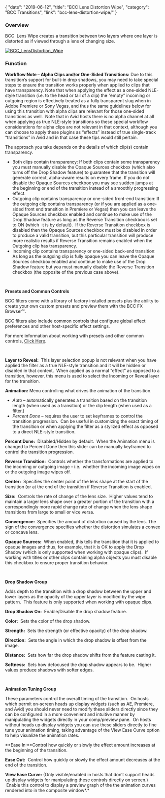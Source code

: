{
"date": "2019-06-12",
"title": "BCC Lens Distortion Wipe",
"category": "BCC Transitions",
"link": "bcc-lens-distortion-wipe/"
}

 ### Overview


BCC  Lens Wipe creates a transition between two layers where one layer is distorted as if viewed through a lens of changing size.


[![BCC_LensDistortion_Wipe](https://borisfx-com-res.cloudinary.com/image/upload//documentation/continuum/uploads/2014/04/BCC_LensDistortion_Wipe.jpg)](https://borisfx-com-res.cloudinary.com/image/upload//documentation/continuum/uploads/2014/04/BCC_LensDistortion_Wipe.jpg)


### Function


**Workflow Note – Alpha Clips and/or One-Sided Transitions:** Due to this transition’s support for built-in drop shadows, you may need to take special steps to ensure the transition works properly when applied to clips that have transparency. Note that when applying the effect as a one-sided NLE-style transition (i.e. to the head or tail of a clip) the “empty” incoming or outgoing region is effectively treated as a fully transparent slug when in Adobe Premiere or Sony Vegas, and thus the same guidelines below for using this transition with alpha clips are relevant for those one-sided transitions as well.  Note that in Avid hosts there is no alpha channel at all when applying as true NLE-style transitions so these special workflow considerations for alpha clips are not relevant in that context, although you can choose to apply these plugins as “effects” instead of true single-track “transitions” in Avid and in that case these tips would still pertain.


The approach you take depends on the details of which clip(s) contain transparency.


* Both clips contain transparency: If both clips contain some transparency you must manually disable the Opaque Sources checkbox (which also turns off the Drop Shadow feature) to guarantee that the transition will generate correct, alpha-aware results on every frame. If you do not disable the Opaque Sources checkbox you may see sudden jumps at the beginning or end of the transition instead of a smoothly progressing effect.
* Outgoing clip contains transparency or one-sided front-end transition: If the outgoing clip contains transparency (or if you are applied as a one-sided front end transition in Premiere or Vegas) then you can leave the Opaque Sources checkbox enabled and continue to make use of the Drop Shadow feature as long as the Reverse Transition checkbox is set to ON (which  it is by default).  If the Reverse Transition checkbox is disabled then the Opaque Sources checkbox must be disabled in order to produce a valid transition, but this particular transition will produce more realistic results if Reverse Transition remains enabled when the Outgoing clip has transparency.
* Incoming clip contains transparency or one-sided back-end transition: As long as the outgoing clip is fully opaque you can leave the Opaque Sources checkbox enabled and continue to make use of the Drop Shadow feature but you must manually disable the Reverse Transition checkbox (the opposite of the previous case above).


 


**Presets and Common Controls**


BCC filters come with a library of factory installed presets plus the ability to create your own custom presets and preview them with the BCC FX Browser™.


BCC filters also include common controls that configure global effect preferences and other host-specific effect settings.


For more information about working with presets and other common controls, [Click Here](/documentation/continuum/bcc-common-controls/).

 


**Layer to Reveal:**  This layer selection popup is not relevant when you have applied the filter as a true NLE-style transition and it will be hidden or disabled in that context.  When applied as a normal “effect” as opposed to a transition, however, this menu is used to select the Incoming or Reveal layer for the transition.


**Animation:** Menu controlling what drives the animation of the transition.


* *Auto* – automatically generates a transition based on the transition length (when used as a transition) or the clip length (when used as a filter.)
* *Percent Done* – requires the user to set keyframes to control the transition progression.  Can be useful in customizing the exact timing of the transition or when applying the filter as a stylized effect as opposed to a direct NLE-style transition.


**Percent Done:**  Disabled/Hidden by default.  When the Animation menu is changed to Percent Done then this slider can be manually keyframed to control the transition progression.


**Reverse Transition:**  Controls whether the transformations are applied to the incoming or outgoing image – i.e.  whether the incoming image wipes on or the outgoing image wipes off.


**Center:**  Specifies the center point of the lens shape at the start of the transition (or at the end of the transition if Reverse Transition is enabled.


**Size:**  Controls the rate of change of the lens size.  Higher values tend to maintain a larger lens shape over a greater portion of the transition with a correspondingly more rapid change rate of change when the lens shape transitions from large to small or vice versa.


**Convergence:**  Specifies the amount of distortion caused by the lens. The sign of the convergence specifies whether the distortion simulates a convex or concave lens.


**Opaque Sources:**  When enabled, this tells the transition that it is applied to opaque images and thus, for example, that it is OK to apply the Drop Shadow (which is only supported when working with opaque clips).  If working with titles or other clips containing alpha objects you must disable this checkbox to ensure proper transition behavior.


 


**Drop Shadow Group**


Adds depth to the transition with a drop shadow between the upper and lower layers as the opacity of the upper layer is modified by the wipe pattern.  This feature is only supported when working with opaque clips.


**Drop Shadow On:**  Enable/Disable the drop shadow feature.


**Color:**  Sets the color of the drop shadow.


**Strength:**  Sets the strength (or effective opacity) of the drop shadow.


**Direction:**  Sets the angle in which the drop shadow is offset from the image.


**Distance:**  Sets how far the drop shadow shifts from the feature casting it.


**Softness:**  Sets how defocused the drop shadow appears to be.  Higher values produce shadows with softer edges.


 


**Animation Tuning Group**


These parameters control the overall timing of the transition.  On hosts which permit on-screen heads up display widgets (such as AE, Premiere, and Avid) you should never need to modify these sliders directly since they can be configured in a more convenient and intuitive manner by manipulating the widgets directly in your comp/preview pane.  On hosts without heads up display widgets you can use these sliders directly to fine tune your animation timing, taking advantage of the View Ease Curve option to help visualize the animation rates.


**Ease In:**Control how quickly or slowly the effect amount increases at the beginning of the transition.


**Ease Out:**  Control how quickly or slowly the effect amount decreases at the end of the transition.


**View Ease Curve:** (Only visible/enabled in hosts that don’t support heads up display widgets for manipulating these controls directly on screen.)  Enable this control to display a preview graph of the the animation curves rendered into in the composite window*.*


